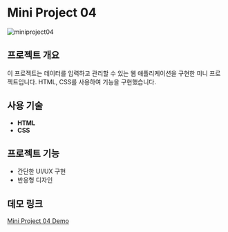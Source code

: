 # Mini Project 04
![miniproject04](https://github.com/soyeon1962/image-folder/blob/main/assets/2024-MINI%20PROJECT-agency-01.png?raw=true)

## 프로젝트 개요
이 프로젝트는 데이터를 입력하고 관리할 수 있는 웹 애플리케이션을 구현한 미니 프로젝트입니다. HTML, CSS를 사용하여 기능을 구현했습니다.

## 사용 기술
- **HTML**
- **CSS**

## 프로젝트 기능
- 간단한 UI/UX 구현
- 반응형 디자인

## 데모 링크
[Mini Project 04 Demo](https://soyeon1962.github.io/mini-project-04/)
